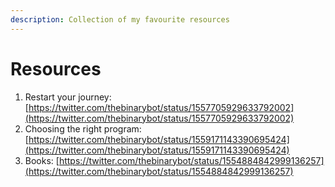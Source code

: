 ```yaml
---
description: Collection of my favourite resources
---
```


# Resources

1. Restart your journey: [https://twitter.com/thebinarybot/status/1557705929633792002](https://twitter.com/thebinarybot/status/1557705929633792002)
2. Choosing the right program: [https://twitter.com/thebinarybot/status/1559171143390695424](https://twitter.com/thebinarybot/status/1559171143390695424)
3. Books: [https://twitter.com/thebinarybot/status/1554884842999136257](https://twitter.com/thebinarybot/status/1554884842999136257)
